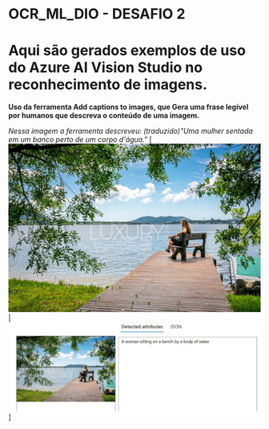 # OCR_ML_DIO - DESAFIO 2

# Aqui são gerados exemplos de uso do Azure AI Vision Studio no reconhecimento de imagens. #

**Uso da ferramenta Add captions to images, que Gera uma frase legível por humanos que descreva o conteúdo de uma imagem.**

*Nessa imagem a ferramenta descreveu: (traduzido)"Uma mulher sentada em um banco perto de um corpo d'água."*
[![Imagem de uma mulher sentada perto de um lago](/inputs/image-1.jpg) | ![resultado1](/output/image-1.jpg)]


